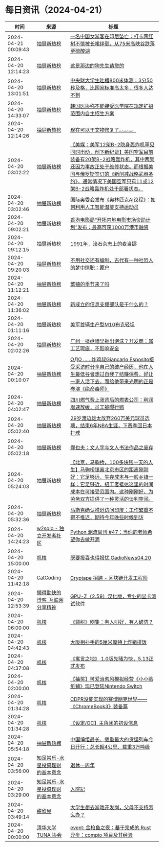 ﻿# 每日资讯（2024-04-21）

|时间|来源|标题|
|---|---|---|
|2024-04-21 00:09:43|[抽屉新热榜](http://dig.chouti.com/feed.xml)|[一名中国女游客在印尼坠亡：打卡网红树不慎被长裙绊倒，从75米高峡谷跌落至硫酸湖](https://dig.chouti.com/link/42181936)|
|2024-04-20 12:14:23|[抽屉新热榜](http://dig.chouti.com/feed.xml)|[这是那边的狗先生请您的](https://dig.chouti.com/link/42178711)|
|2024-04-20 13:01:51|[抽屉新热榜](http://dig.chouti.com/feed.xml)|[中央财大学生吐槽800米体测：3分50秒及格，比国家标准高太多，很多人达不到](https://dig.chouti.com/link/42178798)|
|2024-04-20 14:33:07|[抽屉新热榜](http://dig.chouti.com/feed.xml)|[韩国医协称不能接受医学院在规定扩招范围内自主招生方案](https://dig.chouti.com/link/42179661)|
|2024-04-20 12:14:26|[抽屉新热榜](http://dig.chouti.com/feed.xml)|[现在可以干文物修复了。。。。。。](https://dig.chouti.com/link/42178720)|
|2024-04-20 03:02:22|[抽屉新热榜](http://dig.chouti.com/feed.xml)|[【美媒：美军12架B-2隐身轰炸机罕见同时出动，创下新纪录】美国空军目前装备有20架B-2战略轰炸机，其中两架还因为事故正处于维修状态。而根据美国与俄罗斯签订的《新削减战略武器条约》，通常情况下美国空军只有11或12架B-2战略轰炸机处于部署状态。](https://dig.chouti.com/link/42174658)|
|2024-04-20 03:02:46|[抽屉新热榜](http://dig.chouti.com/feed.xml)|[国际奥委会发布《奥林匹克AI议程》：如何利用人工智能潜能支持运动员](https://dig.chouti.com/link/42174732)|
|2024-04-20 09:02:21|[抽屉新热榜](http://dig.chouti.com/feed.xml)|[香港电影局“开拓内地电影市场资助计划”发布：最高可获1000万港币融资](https://dig.chouti.com/link/42177245)|
|2024-04-20 09:12:15|[抽屉新热榜](http://dig.chouti.com/feed.xml)|[1991年，滚石杂志上的麦当娜](https://dig.chouti.com/link/42177510)|
|2024-04-20 09:20:03|[抽屉新热榜](http://dig.chouti.com/feed.xml)|[不用社交还有编制，古代有一种社恐人的梦中情职：冢户](https://dig.chouti.com/link/42177525)|
|2024-04-20 11:12:21|[抽屉新热榜](http://dig.chouti.com/feed.xml)|[繁殖的季节来了吗](https://dig.chouti.com/link/42178383)|
|2024-04-20 11:36:02|[抽屉新热榜](http://dig.chouti.com/feed.xml)|[新成立的信息支援部队是干什么的？](https://dig.chouti.com/link/42178430)|
|2024-04-20 01:11:16|[抽屉新热榜](http://dig.chouti.com/feed.xml)|[美军首辆生产型M10布克轻坦](https://dig.chouti.com/link/42174028)|
|2024-04-20 02:02:26|[抽屉新热榜](http://dig.chouti.com/feed.xml)|[广州一楼盘墙里抠出泡沫？开发商：属工艺瑕疵，不影响安全](https://dig.chouti.com/link/42174204)|
|2024-04-20 00:10:07|[抽屉新热榜](http://dig.chouti.com/feed.xml)|[ ΩДΩ ……炸鸡叔Giancarlo Esposito接受采访时分享自己的破产经历，他在人生最低谷曾想过自我了结赚保费，好让一家人活下去，而给他带来光明的正是参演《绝命毒师》](https://dig.chouti.com/link/42173647)|
|2024-04-20 04:02:47|[抽屉新热榜](http://dig.chouti.com/feed.xml)|[四川燃气费上涨背后的燃表公司：利润增速放缓，员工被曝行贿](https://dig.chouti.com/link/42175193)|
|2024-04-20 05:02:40|[抽屉新热榜](http://dig.chouti.com/feed.xml)|[29岁渡边雄太放弃260万美元球员选项，结束6年NBA生涯，下赛季回日本打球](https://dig.chouti.com/link/42175619)|
|2024-04-20 05:02:18|[抽屉新热榜](http://dig.chouti.com/feed.xml)|[郑也夫：文人字与文人书法作品之废存](https://dig.chouti.com/link/42175523)|
|2024-04-20 05:24:03|[抽屉新热榜](http://dig.chouti.com/feed.xml)|[【北京，马驹桥，100多块钱一天的人生】马驹桥镇离北京市区的距离刚刚好：它足够远，生存成本与一般乡镇一样；它足够近，招工者抵达这里的时间成本在可接受范围内。这种刚刚好，为劳务双方提供了一种灵活的谈判空间。](https://dig.chouti.com/link/42175842)|
|2024-04-20 05:32:36|[抽屉新热榜](http://dig.chouti.com/feed.xml)|[马斯克确认推迟访问印度：工作繁重不得不推迟，期待今年晚些时候到访](https://dig.chouti.com/link/42175850)|
|2024-04-20 14:24:23|[w2solo - 独立开发者社区](https://w2solo.com/topics/feed)|[Python 潮流周刊 #47：当你的老师希望你去做开源](https://w2solo.com/topics/4572)|
|2024-04-20 15:00:00|[机核](https://www.gcores.com/rss)|[既要报喜也得报忧 GadioNews04.20](https://www.gcores.com/radios/180244)|
|2024-04-20 11:42:18|[CatCoding](https://catcoding.me/atom.xml)|[Cryptape 招聘 - 区块链开发工程师](http://catcoding.me/p/ckb-vm-hc/)|
|2024-04-20 12:53:39|[懒得勤快的博客_互联网分享精神](https://masuit.com/rss)|[GPU-Z（2.59）汉化版，专业的显卡测试软件](https://masuit.com/1244)|
|2024-04-20 06:00:00|[机核](https://www.gcores.com/rss)|[《辐射》剧集：有人叫好，有人破防？](https://www.gcores.com/articles/180577)|
|2024-04-20 04:42:43|[机核](https://www.gcores.com/rss)|[大阪相扑手的5厘米厚特上炸猪排饭](https://www.gcores.com/videos/180607)|
|2024-04-20 04:37:08|[机核](https://www.gcores.com/rss)|[《寓言之地》 1.0版先睹为快，5.13正式发布](https://www.gcores.com/articles/180608)|
|2024-04-20 02:00:00|[机核](https://www.gcores.com/rss)|[【抽奖】可爱治愈风模拟经营《小小贴纸铺》现已登陆Nintendo Switch](https://www.gcores.com/articles/180589)|
|2024-04-20 01:34:28|[机核](https://www.gcores.com/rss)|[CDPR没能实现的赛博朋克世界——《ChromeBook3》装备篇](https://www.gcores.com/articles/180603)|
|2024-04-20 01:34:28|[机核](https://www.gcores.com/rss)|[【设定/OC】主角团的初设信息](https://www.gcores.com/articles/180599)|
|2024-04-20 05:54:18|[抽屉新热榜](http://dig.chouti.com/feed.xml)|[中国编组最长、载重最大的货运列车今日开行：总长超4公里、载重3万吨级](https://dig.chouti.com/link/42175865)|
|2024-04-20 03:56:00|[知足常乐-水星投资理财的基本意念](http://mercurychong.blogspot.com/feeds/posts/default)|[退休一周年](http://mercurychong.blogspot.com/2024/04/blog-post_64.html)|
|2024-04-20 03:29:00|[知足常乐-水星投资理财的基本意念](http://mercurychong.blogspot.com/feeds/posts/default)|[入院記](http://mercurychong.blogspot.com/2024/04/blog-post_19.html)|
|2024-04-20 03:49:14|[甜欣屋](https://tcxx.info/feed)|[大学生想去游戏开发岗，父母不支持怎么办？](https://tcxx.info/notion/1014.html)|
|2024-04-20 00:00:00|[清华大学 TUNA 协会](https://tuna.moe/feed.xml)|[event: 金枪鱼之夜：基于完成的 Rust 异步：compio 项目及其经验](https://tuna.moe/event/2024/compio/)|
